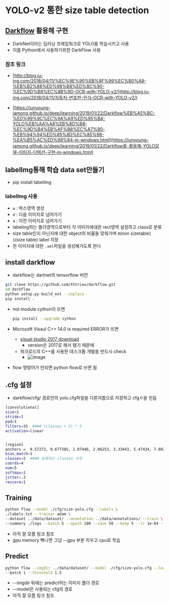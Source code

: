 # YOLO-v2 통한 size table detection

## [Darkflow](<https://github.com/thtrieu/darkflow>) 활용해 구현

- DarkNet이라는 딥러닝 프레임워크로 YOLO를 학습시키고 사용
- 이를 Python에서 사용하기위한 DarkFlow 사용

### 참조 링크

- [http://blog.ju-ing.com/2018/04/11/%EC%9E%90%EB%8F%99%EC%B0%A8-%EB%B2%88%ED%98%B8%ED%8C%90-%EC%9D%B8%EC%8B%9D-OCR-with-YOLO-v2/](http://blog.ju-ing.com/2018/04/11/자동차-번호판-인식-OCR-with-YOLO-v2/)

- [https://junyoung-jamong.github.io/deep/learning/2019/01/22/Darkflow%EB%A5%BC-%ED%99%9C%EC%9A%A9%ED%95%B4-YOLO%EB%AA%A8%EB%8D%B8-%EC%9D%B4%EB%AF%B8%EC%A7%80-%EB%94%94%ED%85%8D%EC%85%98-%EA%B5%AC%ED%98%84-in-windows.html](https://junyoung-jamong.github.io/deep/learning/2019/01/22/Darkflow를-활용해-YOLO모델-이미지-디텍션-구현-in-windows.html)

## labelImg통해 학습 data set만들기

- pip install labelImg

### labelImg 사용

- `w` : 박스영역 생성
- `d` : 다음 이미지로 넘어가기
- `a` : 이전 이미지로 넘어가기
- labeling하는 폴더영역으로부터 각 이미지에대한 rect영역 설정하고 class로 분류
- size table인지 아닌지에 대한 object의 비율을 맞춰가며 `0`(non sizetable) `1`(size table) label 지정
- 한 이미지에 대한 `.xml`파일을 생성해가도록 한다

## install darkflow

- darkflow는 dartnet의 tensorflow 버전

```bash
git clone https://github.com/thtrieu/darkflow.git
cd darkflow
python setup.py build_ext --inplace
pip install .
```

- not module cython이 뜨면

  ```bash
  pip install --upgrade cython
  ```

- Microsoft Visaul C++ 14.0 is required ERROR가 뜨면

  - [visual studio 2017 download](<https://www.visualstudio.com/thank-you-downloading-visual-studio/?sku=Community&rel=15>)
    - version은 2017로 해서 됐기 때문에
  - 워크로드의 C++를 사용한 데스크톱 개발을 반드시 check
    - ![image](https://user-images.githubusercontent.com/28910538/58688526-b0389080-83bf-11e9-80af-54e69321c562.png)

- flow 명령어가 안되면 python flow로 쓰면 됨

## .cfg 설정

- darkflow/cfg/ 경로안의 yolo.cfg파일을 다른이름으로 저장하고 cfgㅇ을 만듬

```bash
[convolutional]
size=1
stride=1
pad=1
filters=35  #### (classes + 5) * 5
activation=linear


[region]
anchors =  0.57273, 0.677385, 1.87446, 2.06253, 3.33843, 5.47434, 7.88282, 3.52778, 9.77052, 9.16828
bias_match=1
classes=2  #### 분류되는 classes 수와
coords=4
num=5
softmax=1
jitter=.3
rescore=1
```



## Training

```bash
python flow --model ./cfg/size-yolo.cfg --labels \
./labels.txt --trainer adam \
--dataset ../data/dataset/ --annotation ../data/annotations/ --train \
--summary ./logs --batch 5 --epoch 100 --save 50 --keep 5 --lr 1e-04 --gpu 0.5
```

- 아직 잘 모름 링크 참조
- gpu memory 뻑나면 그냥 --gpu 부분 지우고 cpu로 학습

## Predict

```bash
python flow --imgdir ../data/dataset/ --model ./cfg/size-yolo.cfg --load -1 \
--batch 1 --threshold 1.5 
```

- --imgdir 뒤에는 predict하는 이미지 폴더 경로
- --model은 사용되는 cfg의 경로
- 아직 잘 모름 링크 참조